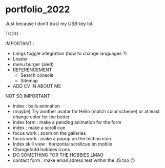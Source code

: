 # portfolio_2022

Just because i don't trust my USB key lol

TODO :

IMPORTANT :

-   Langs toggle integration (how to change languages ?)
-   Loader
-   menu burger (aled)
-   REFERENCEMENT
    -   Search console
    -   Sitemap
-   ADD CV IN ABOUT ME

NOT SO IMPORTANT :

-   index : balls animation
-   (maybe) Try another avatar for Hello (match color scheme) or at least change color for the better
-   index form : make a pending animation for the form
-   index : make a scroll cue
-   focus work : zoom on the galleries
-   focus work : make a popup on the techno icon
-   index skill view : horizontal scrollcue on mobile
-   Change/add hobbies icons
-   DO SOMETHING FOR THE HOBBIES LMAO
-   contact form : make email adress test within the JS too 😔
